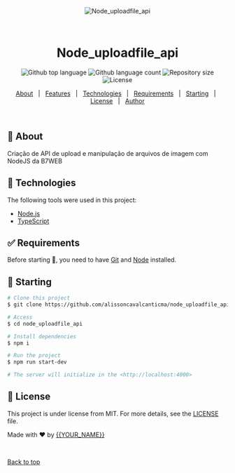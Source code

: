 <div align="center" id="top"> 
  <img src="./.github/app.gif" alt="Node_uploadfile_api" />

  &#xa0;

  <!-- <a href="https://node_uploadfile_api.netlify.app">Demo</a> -->
</div>

<h1 align="center">Node_uploadfile_api</h1>


<p align="center">
  <img alt="Github top language" src="https://img.shields.io/github/languages/top/{{YOUR_GITHUB_USERNAME}}/node_uploadfile_api?color=56BEB8">

  <img alt="Github language count" src="https://img.shields.io/github/languages/count/{{YOUR_GITHUB_USERNAME}}/node_uploadfile_api?color=56BEB8">

  <img alt="Repository size" src="https://img.shields.io/github/repo-size/{{YOUR_GITHUB_USERNAME}}/node_uploadfile_api?color=56BEB8">

  <img alt="License" src="https://img.shields.io/github/license/{{YOUR_GITHUB_USERNAME}}/node_uploadfile_api?color=56BEB8">

  <!-- <img alt="Github issues" src="https://img.shields.io/github/issues/{{YOUR_GITHUB_USERNAME}}/node_uploadfile_api?color=56BEB8" /> -->

  <!-- <img alt="Github forks" src="https://img.shields.io/github/forks/{{YOUR_GITHUB_USERNAME}}/node_uploadfile_api?color=56BEB8" /> -->

  <!-- <img alt="Github stars" src="https://img.shields.io/github/stars/{{YOUR_GITHUB_USERNAME}}/node_uploadfile_api?color=56BEB8" /> -->
</p>

<!-- Status -->

<!-- <h4 align="center"> 
	🚧  Node_uploadfile_api 🚀 Under construction...  🚧
</h4> 

<hr> -->

<p align="center">
  <a href="#dart-about">About</a> &#xa0; | &#xa0; 
  <a href="#sparkles-features">Features</a> &#xa0; | &#xa0;
  <a href="#rocket-technologies">Technologies</a> &#xa0; | &#xa0;
  <a href="#white_check_mark-requirements">Requirements</a> &#xa0; | &#xa0;
  <a href="#checkered_flag-starting">Starting</a> &#xa0; | &#xa0;
  <a href="#memo-license">License</a> &#xa0; | &#xa0;
  <a href="https://github.com/{{YOUR_GITHUB_USERNAME}}" target="_blank">Author</a>
</p>

<br>

## :dart: About ##

Criação de API de upload e manipulação de arquivos de imagem com NodeJS da B7WEB

## :rocket: Technologies ##

The following tools were used in this project:

- [Node.js](https://nodejs.org/en/)
- [TypeScript](https://www.typescriptlang.org/)

## :white_check_mark: Requirements ##

Before starting :checkered_flag:, you need to have [Git](https://git-scm.com) and [Node](https://nodejs.org/en/) installed.

## :checkered_flag: Starting ##

```bash
# Clone this project
$ git clone https://github.com/alissoncavalcanticma/node_uploadfile_api

# Access
$ cd node_uploadfile_api

# Install dependencies
$ npm i

# Run the project
$ npm run start-dev

# The server will initialize in the <http://localhost:4000>
```

## :memo: License ##

This project is under license from MIT. For more details, see the [LICENSE](LICENSE) file.


Made with :heart: by <a href="https://github.com/{{YOUR_GITHUB_USERNAME}}" target="_blank">{{YOUR_NAME}}</a>

&#xa0;

<a href="#top">Back to top</a>
